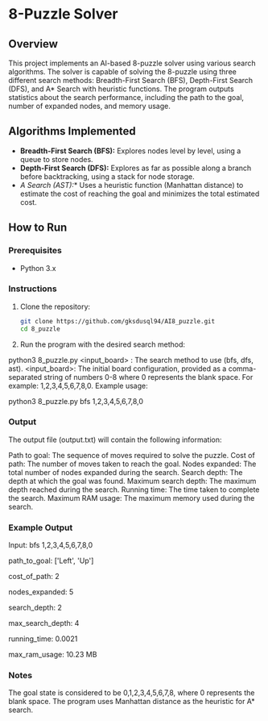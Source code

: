 # 8-Puzzle Solver

## Overview

This project implements an AI-based 8-puzzle solver using various search algorithms. The solver is capable of solving the 8-puzzle using three different search methods: Breadth-First Search (BFS), Depth-First Search (DFS), and A* Search with heuristic functions. The program outputs statistics about the search performance, including the path to the goal, number of expanded nodes, and memory usage.

## Algorithms Implemented
- **Breadth-First Search (BFS):** Explores nodes level by level, using a queue to store nodes.
- **Depth-First Search (DFS):** Explores as far as possible along a branch before backtracking, using a stack for node storage.
- **A* Search (AST):** Uses a heuristic function (Manhattan distance) to estimate the cost of reaching the goal and minimizes the total estimated cost.

## How to Run

### Prerequisites
- Python 3.x

### Instructions

1. Clone the repository:
   ```bash
   git clone https://github.com/gksdusql94/AI8_puzzle.git
   cd 8_puzzle

2. Run the program with the desired search method:

python3 8_puzzle.py <method> <input_board>
<method>: The search method to use (bfs, dfs, ast).
<input_board>: The initial board configuration, provided as a comma-separated string of numbers 0-8 where 0 represents the blank space. For example: 1,2,3,4,5,6,7,8,0.
Example usage:

python3 8_puzzle.py bfs 1,2,3,4,5,6,7,8,0

### Output
The output file (output.txt) will contain the following information:

Path to goal: The sequence of moves required to solve the puzzle.
Cost of path: The number of moves taken to reach the goal.
Nodes expanded: The total number of nodes expanded during the search.
Search depth: The depth at which the goal was found.
Maximum search depth: The maximum depth reached during the search.
Running time: The time taken to complete the search.
Maximum RAM usage: The maximum memory used during the search.

### Example Output

Input: bfs 1,2,3,4,5,6,7,8,0

path_to_goal: ['Left', 'Up']

cost_of_path: 2

nodes_expanded: 5

search_depth: 2

max_search_depth: 4

running_time: 0.0021

max_ram_usage: 10.23 MB

### Notes
The goal state is considered to be 0,1,2,3,4,5,6,7,8, where 0 represents the blank space.
The program uses Manhattan distance as the heuristic for A* search.
